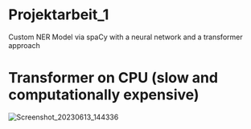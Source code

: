 # Projektarbeit_1

Custom NER Model via spaCy with a neural network and a transformer approach


# Transformer on CPU (slow and computationally expensive)
![Screenshot_20230613_144336](https://github.com/jeremistderechte/Projektarbeit_1/assets/116145963/7d972e2c-70e6-427a-bd68-5d225c5c25c0)
